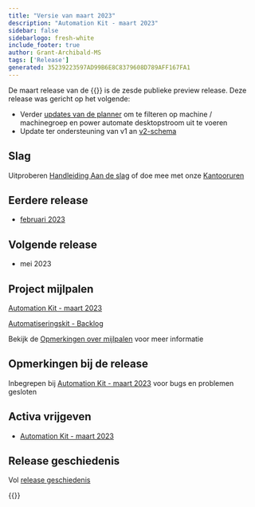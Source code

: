 ```yaml
---
title: "Versie van maart 2023"
description: "Automation Kit - maart 2023"
sidebar: false
sidebarlogo: fresh-white
include_footer: true
author: Grant-Archibald-MS
tags: ['Release']
generated: 35239223597AD99B6E8C8379608D789AFF167FA1
---
```


De maart release van de {{<product-name>}} is de zesde publieke preview release. Deze release was gericht op het volgende:

- Verder [updates van de planner](/nl/features/scheduler) om te filteren op machine / machinegroep en power automate desktopstroom uit te voeren
- Update ter ondersteuning van v1 an [v2-schema](https://learn.microsoft.com/power-automate/desktop-flows/schema)

## Slag

Uitproberen [Handleiding Aan de slag](/nl/get-started) of doe mee met onze [Kantooruren](/nl/office-hours)

## Eerdere release

- [februari 2023](/nl/releases/february-2023)

## Volgende release

- mei 2023

## Project mijlpalen

[Automation Kit - maart 2023](https://github.com/orgs/microsoft/projects/486/views/10)

[Automatiseringskit - Backlog](https://github.com/orgs/microsoft/projects/486/views/1)

Bekijk de [Opmerkingen over mijlpalen](/nl/releases/milestones) voor meer informatie

## Opmerkingen bij de release

Inbegrepen bij [Automation Kit - maart 2023](https://github.com/microsoft/powercat-automation-kit/releases/tag/AutomationKit-March2023) voor bugs en problemen gesloten

## Activa vrijgeven

- [Automation Kit - maart 2023](https://github.com/microsoft/powercat-automation-kit/releases/tag/AutomationKit-March2023)

## Release geschiedenis

Vol [release geschiedenis](/nl/releases)

{{<questions name="/content/nl/releases/march-2023.json" completed="Bedankt voor het geven van feedback" showNavigationButtons="false" locale="nl">}}
